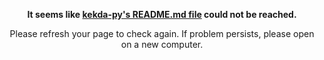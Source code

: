 <p align="center"><b>It seems like <a href="https://github.com/kekda-py/kekda-py/blob/main/README.md">kekda-py's README.md file</a> could not be reached.</b>

</p> <p align="center">Please refresh your page to check again. If problem persists, please open on a new computer.</p>

